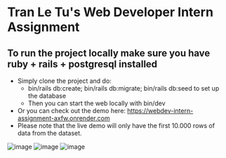 # Tran Le Tu's Web Developer Intern Assignment

## To run the project locally make sure you have ruby + rails + postgresql installed
- Simply clone the project and do:
    + bin/rails db:create; bin/rails db:migrate; bin/rails db:seed to set up the database
    + Then you can start the web locally with bin/dev
- Or you can check out the demo here: https://webdev-intern-assignment-axfw.onrender.com
- Please note that the live demo will only have the first 10.000 rows of data from the dataset.

![image](https://github.com/user-attachments/assets/e121c6b9-8a5e-4178-ab4b-599a9920cd02)
![image](https://github.com/user-attachments/assets/5ceadac4-d7e5-4ab7-b8b1-e8d4f5d9e725)
![image](https://github.com/user-attachments/assets/6a03a9be-7e15-4c1f-932c-40f5594328dd)
